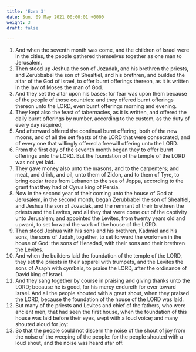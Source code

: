 ```yaml
---
title: 'Ezra 3'
date: Sun, 09 May 2021 00:00:01 +0000
weight: 3
draft: false
  
---
```


1. And when the seventh month was come, and the children of Israel were in the cities, the people gathered themselves together as one man to Jerusalem.
2. Then stood up Jeshua the son of Jozadak, and his brethren the priests, and Zerubbabel the son of Shealtiel, and his brethren, and builded the altar of the God of Israel, to offer burnt offerings thereon, as it is written in the law of Moses the man of God.
3. And they set the altar upon his bases; for fear was upon them because of the people of those countries: and they offered burnt offerings thereon unto the LORD, even burnt offerings morning and evening.
4. They kept also the feast of tabernacles, as it is written, and offered the daily burnt offerings by number, according to the custom, as the duty of every day required;
5. And afterward offered the continual burnt offering, both of the new moons, and of all the set feasts of the LORD that were consecrated, and of every one that willingly offered a freewill offering unto the LORD.
6. From the first day of the seventh month began they to offer burnt offerings unto the LORD. But the foundation of the temple of the LORD was not yet laid.
7. They gave money also unto the masons, and to the carpenters; and meat, and drink, and oil, unto them of Zidon, and to them of Tyre, to bring cedar trees from Lebanon to the sea of Joppa, according to the grant that they had of Cyrus king of Persia.
8. Now in the second year of their coming unto the house of God at Jerusalem, in the second month, began Zerubbabel the son of Shealtiel, and Jeshua the son of Jozadak, and the remnant of their brethren the priests and the Levites, and all they that were come out of the captivity unto Jerusalem; and appointed the Levites, from twenty years old and upward, to set forward the work of the house of the LORD.
9. Then stood Jeshua with his sons and his brethren, Kadmiel and his sons, the sons of Judah, together, to set forward the workmen in the house of God: the sons of Henadad, with their sons and their brethren the Levites.
10. And when the builders laid the foundation of the temple of the LORD, they set the priests in their apparel with trumpets, and the Levites the sons of Asaph with cymbals, to praise the LORD, after the ordinance of David king of Israel.
11. And they sang together by course in praising and giving thanks unto the LORD; because he is good, for his mercy endureth for ever toward Israel. And all the people shouted with a great shout, when they praised the LORD, because the foundation of the house of the LORD was laid.
12. But many of the priests and Levites and chief of the fathers, who were ancient men, that had seen the first house, when the foundation of this house was laid before their eyes, wept with a loud voice; and many shouted aloud for joy:
13. So that the people could not discern the noise of the shout of joy from the noise of the weeping of the people: for the people shouted with a loud shout, and the noise was heard afar off.
